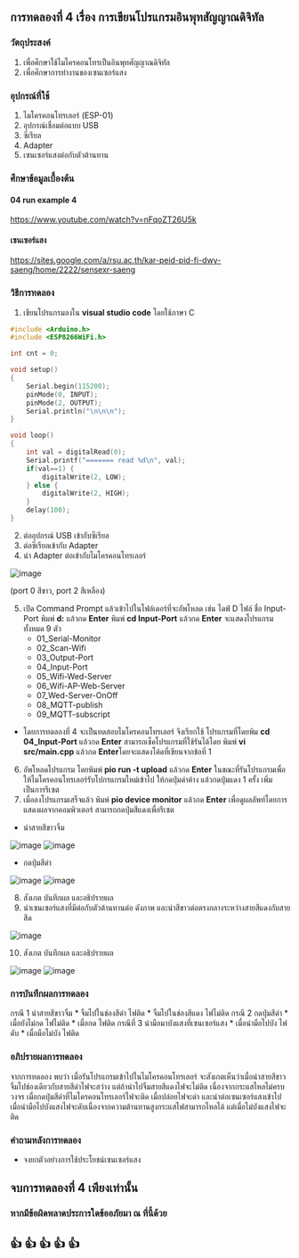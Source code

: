 ## การทดลองที่ 4 เรื่อง การเขียนโปรแกรมอินพุทสัญญาณดิจิทัล

### วัตถุประสงค์
1. เพื่อศึกษาใช้ไมโครคอนโทรเป็นอินพุทศัญญาณดิจิทัล
2. เพื่อศึกษาการทำงานของเซนเซอร์แสง


### อุปกรณ์ที่ใช้
1. ไมโครคอนโทรเลอร์ (ESP-01)
2. อุปกรณ์เชื่อมต่อแบบ USB
3. ซีเรียล
4. Adapter
5. เซนเซอร์แสงต่อกับตัวต้านทาน


### ศึกษาข้อมูลเบื้องต้น
#### 04 run example 4
https://www.youtube.com/watch?v=nFqoZT26U5k
#### เซนเซอร์แสง
https://sites.google.com/a/rsu.ac.th/kar-peid-pid-fi-dwy-saeng/home/2222/sensexr-saeng


### วิธีการทดลอง
1. เขียนโปรแกรมลงใน **visual studio code** โดยใช้ภาษา C
```C
#include <Arduino.h>
#include <ESP8266WiFi.h>

int cnt = 0;

void setup()
{
	Serial.begin(115200);
	pinMode(0, INPUT);
	pinMode(2, OUTPUT);
	Serial.println("\n\n\n");
}

void loop()
{
	int val = digitalRead(0);
	Serial.printf("======= read %d\n", val);
	if(val==1) {
		digitalWrite(2, LOW);
	} else {
		digitalWrite(2, HIGH);
	}
	delay(100);
}

```
 
2. ต่ออุปกรณ์ USB เข้ากับซีเรียล
3. ต่อซีเรียลเข้ากับ Adapter
4. นำ Adapter ต่อเข้ากับไมโครคอนโทรเลอร์ 

![image](https://user-images.githubusercontent.com/80879565/111871659-eba1b600-89bd-11eb-9da8-d7cd6c8fd12c.png)

(port 0 สีขาว, port 2 สีเหลือง)

5. เปิด Command Prompt แล้วเข้าไปในโฟล์เดอร์ที่จะอัพโหลด เช่น ไดฟ์ D ไฟล์ ชื่อ Input-Port
  พิมพ์ **d:** แล้วกด **Enter**
  พิมพ์ **cd Input-Port** แล้วกด **Enter**
  จะแสดงโปรแกรมทั้งหมด 9 ตัว
    * 01_Serial-Monitor
    * 02_Scan-Wifi
    * 03_Output-Port
    * 04_Input-Port
    * 05_Wifi-Wed-Server
    * 06_Wifi-AP-Web-Server
    * 07_Wed-Server-OnOff
    * 08_MQTT-publish
    * 09_MQTT-subscript
* โดยการทดลองที่ 4 จะเป็นทดสอบไมโครคอนโทรเลอร์ จึงเรียกใช้ โปรแกรมที่โดยพิม **cd 04_Input-Port** แล้วกด **Enter**
 สามารถเช็คโปรแกรมที่ใช้รันได้โดย พิมพ์ **vi src/main.cpp** แล้วกด **Enter**โดยจะแสดงโค้ดที่เขียนจากข้อที่ 1
6. อัพโหลดโปรแกรม โดยพิมพ์ **pio run -t upload** แล้วกด **Enter** ในขณะที่รันโปรแกรมเพื่อให้ไมโครคอนโทรเลอร์รับโปกรแกรมใหม่เข้าไป ให้กดปุ่มดำค้าง แล้วกดปุ่มแดง 1 ครั้ง เพิ่มเป็นการรีเซต
7. เมื่อลงโปรแกรมเสร็จแล้ว พิมพ์ **pio device monitor** แล้วกด **Enter** เพื่อดูผลลัพท์โดยการแสดงผลจากคอมพิวเตอร์ สามารถกดปุ่มสีแดงเพื่อรีเซต
* นำสายสีขาวจิ้ม 

![image](https://user-images.githubusercontent.com/80879565/111871970-70410400-89bf-11eb-9890-8d67654e5d11.png)
![image](https://user-images.githubusercontent.com/80879565/111871995-89e24b80-89bf-11eb-8a6e-a6d11ee263df.png)

* กดปุ่มสีดำ

![image](https://user-images.githubusercontent.com/80879565/111872037-d3329b00-89bf-11eb-90e3-a9ae0473a208.png)
![image](https://user-images.githubusercontent.com/80879565/111872046-e3e31100-89bf-11eb-80c5-a477a79f401a.png)


8. สังเกต บันทึกผล และอธิปรายผล
9. นำเซนเซอร์แสงที่มีต่อกับตัวต้านทานต่อ ดังภาพ และนำสีขาวต่อตรงกลางระหว่างสายสีแดงกับสายสีด

![image](https://user-images.githubusercontent.com/80879565/111872415-64097680-89c0-11eb-8a1d-b296309de592.png)

10. สังเกต บันทึกผล และอธิปรายผล

![image](https://user-images.githubusercontent.com/80879565/111873032-f447bb80-89c0-11eb-9c72-8d0113a02dae.png)
![image](https://user-images.githubusercontent.com/80879565/111873043-00337d80-89c1-11eb-800b-11d6a777d6c9.png)



### การบันทึกผลการทดลอง
  กรณี 1 นำสายสีขาวจิ้ม
  	* จิ้มไปในช่องสีดำ  ไฟติด
  	* จิ้มไปในช่องสีแดง ไฟไม่ติด
  กรณี 2 กดปุ่มสีดำ
  	* เมื่อยังไม่กด ไฟไม่ติด
  	* เมื่อกด     ไฟติด
  กรณีที่ 3 นำมือมาบังแสงที่เซนเซอร์แสง
  	* เมื่อนำมือไปบัง ไฟดับ
  	* เมื่อมือไม่บัง   ไฟติด
 


### อภิปรายผลการทดลอง
  จากการทดลอง พบว่า เมื่อรันโปรแกรมเข้าไปในไมโครคอนโทรเลอร์ จะสังเกตเห็นว่าเมื่อนำสายสีขาวจิ้มไปช่องเดียวกับสายสีดำไฟจะสว่าง 
  แต่ถ้านำไปจิ้มสายสีแดงไฟจะไม่ติด เนื่องจากกระแสไหลไม่ครบวงจร เมื่อกดปุ่มสีดำที่ไมโครคอนโทรเลอร์ไฟจะติด เมื่อปล่อยไฟจะดำ
  และนำต่อเซนเซอร์แสงเข้าไปเมื่อนำมือไปบังแสงไฟจะดับเนื่องจากความต้านทานสูงกระแสไฟสามารถไหลได้
  แต่เมื่อไม่บังแสงไฟจะติด
  
  
  
### คำถามหลังการทดลอง
* จงยกตัวอย่างการใช้ประโยชน์เซนเซอร์แสง
  

## จบการทดลองที่ 4 เพียงเท่านั้น
### หากมีข้อผิดพลาดประการใดข้ออภัยมา ณ ที่นี้ด้วย
## :+1: :+1:  :+1:  :+1:  :+1:  
